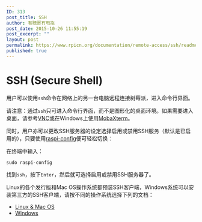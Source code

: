 ```yaml
---
ID: 313
post_title: SSH
author: 有聰哥冇甩拖
post_date: 2015-10-26 11:55:19
post_excerpt: ""
layout: post
permalink: https://www.rpicn.org/documentation/remote-access/ssh/readme-md-16/
published: true
---
```

# SSH (Secure Shell)

用户可以使用`ssh`命令在网络上的另一台电脑远程连接树莓派，进入命令行界面。

请注意：通过`ssh`只可进入命令行界面，而不是图形化的桌面环境。如果需要进入桌面，请参考[VNC](../../vnc/README.md)或在Windows上使用<a href="http://mobaxterm.mobatek.net/" target="_blank">MobaXterm</a>。

同时，用户亦可以更改SSH服务器的设定选择启用或禁用SSH服务（默认是已启用的），只要使用[raspi-config](../../../configuration/raspi-config.md)便可轻松切换：

在终端中输入：

`sudo raspi-config`

找到`ssh`，按下`Enter`，然后就可选择启用或禁用SSH服务器了。

Linux的各个发行版和Mac OS操作系统都预装SSH客户端，Windows系统可以安装第三方的SSH客户端，请按不同的操作系统选择下列的文档：


- [Linux & Mac OS](../unix.md)
- [Windows](../windows.md)
